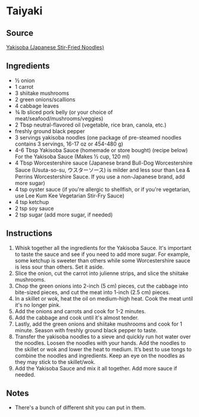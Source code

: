 # Taiyaki

## Source
[Yakisoba (Japanese Stir-Fried Noodles)](https://www.justonecookbook.com/yakisoba/)

## Ingredients
- ½ onion
- 1 carrot
- 3 shiitake mushrooms
- 2 green onions/scallions
- 4 cabbage leaves
- ¾ lb sliced pork belly (or your choice of meat/seafood/mushrooms/veggies)
- 2 Tbsp neutral-flavored oil (vegetable, rice bran, canola, etc.)
- freshly ground black pepper
- 3 servings yakisoba noodles (one package of pre-steamed noodles contains 3 servings, 16-17 oz or 454-480 g)
- 4-6 Tbsp Yakisoba Sauce (homemade or store bought) (recipe below)
For the Yakisoba Sauce (Makes ½ cup, 120 ml)
- 4 Tbsp Worcestershire sauce (Japanese brand Bull-Dog Worcestershire Sauce (Usuta-so-su, ウスターソース) is milder and less sour than Lea & Perrins Worcestershire Sauce. If you use a non-Japanese brand, add more sugar)
- 4 tsp oyster sauce (if you're allergic to shellfish, or if you're vegetarian, use Lee Kum Kee Vegetarian Stir-Fry Sauce)
- 4 tsp ketchup
- 2 tsp soy sauce
- 2 tsp sugar (add more sugar, if needed)

## Instructions
1. Whisk together all the ingredients for the Yakisoba Sauce. It's important to taste the sauce and see if you need to add more sugar. For example, some ketchup is sweeter than others while some Worcestershire sauce is less sour than others. Set it aside.
2. Slice the onion, cut the carrot into julienne strips, and slice the shiitake mushrooms.
3. Chop the green onions into 2-inch (5 cm) pieces, cut the cabbage into bite-sized pieces, and cut the meat into 1-inch (2.5 cm) pieces.
4. In a skillet or wok, heat the oil on medium-high heat. Cook the meat until it's no longer pink.
5. Add the onions and carrots and cook for 1-2 minutes.
6. Add the cabbage and cook until it's almost tender.
7. Lastly, add the green onions and shiitake mushrooms and cook for 1 minute. Season with freshly ground black pepper to taste.
8. Transfer the yakisoba noodles to a sieve and quickly run hot water over the noodles. Loosen the noodles with your hands. Add the noodles to the skillet or wok and lower the heat to medium. It’s best to use tongs to combine the noodles and ingredients. Keep an eye on the noodles as they may stick to the skillet/wok.
9. Add the Yakisoba Sauce and mix it all together. Add more sauce if needed.


## Notes
- There's a bunch of different shit you can put in them. 